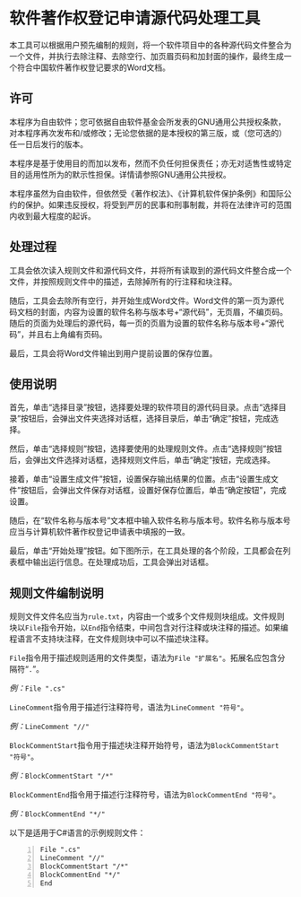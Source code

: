 # 软件著作权登记申请源代码处理工具
本工具可以根据用户预先编制的规则，将一个软件项目中的各种源代码文件整合为一个文件，并执行去除注释、去除空行、加页眉页码和加封面的操作，最终生成一个符合中国软件著作权登记要求的Word文档。

## 许可

本程序为自由软件；您可依据自由软件基金会所发表的GNU通用公共授权条款，对本程序再次发布和/或修改；无论您依据的是本授权的第三版，或（您可选的）任一日后发行的版本。

本程序是基于使用目的而加以发布，然而不负任何担保责任；亦无对适售性或特定目的适用性所为的默示性担保。详情请参照GNU通用公共授权。

本程序虽然为自由软件，但依然受《著作权法》、《计算机软件保护条例》和国际公约的保护。如果违反授权，将受到严厉的民事和刑事制裁，并将在法律许可的范围内收到最大程度的起诉。

## 处理过程

工具会依次读入规则文件和源代码文件，并将所有读取到的源代码文件整合成一个文件，并按照规则文件中的描述，去除掉所有的行注释和块注释。

随后，工具会去除所有空行，并开始生成Word文件。Word文件的第一页为源代码文档的封面，内容为设置的软件名称与版本号+“源代码”，无页眉，不编页码。随后的页面为处理后的源代码，每一页的页眉为设置的软件名称与版本号+“源代码”，并且右上角编有页码。

最后，工具会将Word文件输出到用户提前设置的保存位置。

## 使用说明
首先，单击“选择目录”按钮，选择要处理的软件项目的源代码目录。点击“选择目录”按钮后，会弹出文件夹选择对话框，选择目录后，单击“确定”按钮，完成选择。

然后，单击“选择规则”按钮，选择要使用的处理规则文件。点击“选择规则”按钮后，会弹出文件选择对话框，选择规则文件后，单击“确定”按钮，完成选择。

接着，单击“设置生成文件”按钮，设置保存输出结果的位置。点击“设置生成文件”按钮后，会弹出文件保存对话框，设置好保存位置后，单击“确定按钮”，完成设置。

随后，在“软件名称与版本号”文本框中输入软件名称与版本号。软件名称与版本号应当与计算机软件著作权登记申请表中填报的一致。

最后，单击“开始处理”按钮。如下图所示，在工具处理的各个阶段，工具都会在列表框中输出运行信息。在处理成功后，工具会弹出对话框。

## 规则文件编制说明
规则文件文件名应当为`rule.txt`，内容由一个或多个文件规则块组成。文件规则块以`File`指令开始，以`End`指令结束，中间包含对行注释或块注释的描述。如果编程语言不支持块注释，在文件规则块中可以不描述块注释。

`File`指令用于描述规则适用的文件类型，语法为`File "扩展名"`。拓展名应包含分隔符“`.`”。

*例：*`File ".cs"`

`LineComment`指令用于描述行注释符号，语法为`LineComment "符号"`。

*例：*`LineComment "//"`

`BlockCommentStart`指令用于描述块注释开始符号，语法为`BlockCommentStart "符号"`。

*例：*`BlockCommentStart "/*"`

`BlockCommentEnd`指令用于描述行注释符号，语法为`BlockCommentEnd "符号"`。

*例：*`BlockCommentEnd "*/"`

以下是适用于C\#语言的示例规则文件：

``` numberLines
File ".cs"
LineComment "//"
BlockCommentStart "/*"
BlockCommentEnd "*/"
End
```
